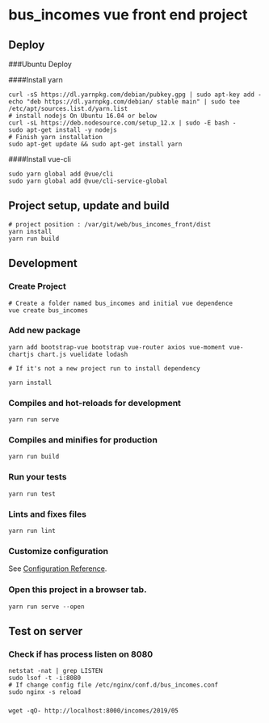 # bus_incomes vue front end project

## Deploy 

###Ubuntu Deploy

####Install yarn
```
curl -sS https://dl.yarnpkg.com/debian/pubkey.gpg | sudo apt-key add -
echo "deb https://dl.yarnpkg.com/debian/ stable main" | sudo tee /etc/apt/sources.list.d/yarn.list
# install nodejs On Ubuntu 16.04 or below
curl -sL https://deb.nodesource.com/setup_12.x | sudo -E bash -
sudo apt-get install -y nodejs
# Finish yarn installation
sudo apt-get update && sudo apt-get install yarn
```

####Install vue-cli 
```
sudo yarn global add @vue/cli
sudo yarn global add @vue/cli-service-global
```

## Project setup, update and build
```
# project position : /var/git/web/bus_incomes_front/dist
yarn install
yarn run build
```

## Development
### Create Project
```
# Create a folder named bus_incomes and initial vue dependence
vue create bus_incomes
```

### Add new package
```
yarn add bootstrap-vue bootstrap vue-router axios vue-moment vue-chartjs chart.js vuelidate lodash

# If it's not a new project run to install dependency

yarn install
```

### Compiles and hot-reloads for development
```
yarn run serve
```

### Compiles and minifies for production
```
yarn run build
```

### Run your tests
```
yarn run test
```

### Lints and fixes files
```
yarn run lint
```

### Customize configuration
See [Configuration Reference](https://cli.vuejs.org/config/).

### Open this project in a browser tab.
```
yarn run serve --open
```


## Test on server 

### Check if has process listen on 8080
```
netstat -nat | grep LISTEN
sudo lsof -t -i:8080
# If change config file /etc/nginx/conf.d/bus_incomes.conf
sudo nginx -s reload
```

###
```
wget -qO- http://localhost:8000/incomes/2019/05
```